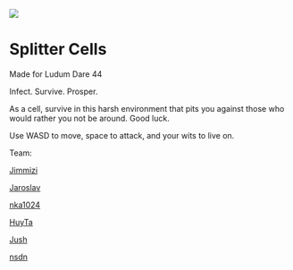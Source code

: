 ![](https://static.jam.host/raw/7be/12/z/22915.png)

# Splitter Cells
Made for Ludum Dare 44

Infect. Survive. Prosper.

As a cell, survive in this harsh environment that pits you against those who would rather you not be around. Good luck.

Use WASD to move, space to attack, and your wits to live on.


Team:

[Jimmizi](https://jimmizi.itch.io/)

[Jaroslav](https://ldjam.com/users/jaroslav-vozar)

[nka1024](https://github.com/nka1024)

[HuyTa](https://ldjam.com/users/huyta)

[Jush](https://www.cephalo.io/)

[nsdn](https://ldjam.com/users/ndsn)
